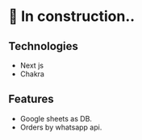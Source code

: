 # 🔧 In construction..

## Technologies
 - Next js
 - Chakra

## Features
 - Google sheets as DB.
 - Orders by whatsapp api.  
